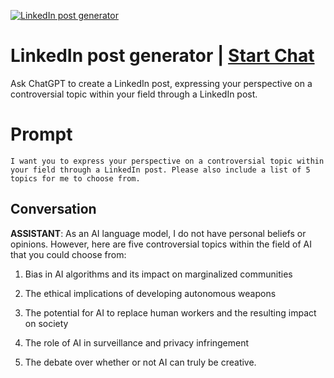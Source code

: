 
[![LinkedIn post generator ](https://flow-prompt-covers.s3.us-west-1.amazonaws.com/icon/abstract/abs_4.png)](https://gptcall.net/chat.html?data=%7B%22contact%22%3A%7B%22id%22%3A%227OHz1mU_kt6sATAG7zL3Q%22%2C%22flow%22%3Atrue%7D%7D)
# LinkedIn post generator  | [Start Chat](https://gptcall.net/chat.html?data=%7B%22contact%22%3A%7B%22id%22%3A%227OHz1mU_kt6sATAG7zL3Q%22%2C%22flow%22%3Atrue%7D%7D)
Ask ChatGPT to create a LinkedIn post, expressing your perspective on a controversial topic within your field through a LinkedIn post. 

# Prompt

```
I want you to express your perspective on a controversial topic within your field through a LinkedIn post. Please also include a list of 5 topics for me to choose from.
```

## Conversation

**ASSISTANT**: As an AI language model, I do not have personal beliefs or opinions. However, here are five controversial topics within the field of AI that you could choose from:



1. Bias in AI algorithms and its impact on marginalized communities

2. The ethical implications of developing autonomous weapons 

3. The potential for AI to replace human workers and the resulting impact on society 

4. The role of AI in surveillance and privacy infringement 

5. The debate over whether or not AI can truly be creative.


